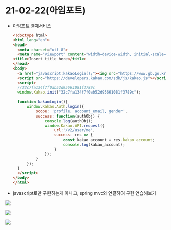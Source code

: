 # 21-02-22(아임포트)

- 아임포트 결제서비스

  ```html
  <!doctype html>
  <html lang="en">
  <head>
    <meta charset="utf-8">
    <meta name="viewport" content="width=device-width, initial-scale=1">
  <title>Insert title here</title>
  </head>
  <body>
  	<a href="javascript:kakaoLogin();"><img src="https://www.gb.go.kr/Main/Images/ko/member/certi_kakao_login.png" style="height:60px;width:auto;"/></a>
  	<script src="https://developers.kakao.com/sdk/js/kakao.js"></script>
  	<script>
  	//32c7fa134f7f0ab52d95661081f3789c
  	window.Kakao.init("32c7fa134f7f0ab52d95661081f3789c");
  	
  	function kakaoLogin(){
  		window.Kakao.Auth.login({
  			scope: 'profile, account_email, gender',
  			success: function(authObj) {
  				console.log(authObj);
  				window.Kakao.API.request({
  					url:'/v2/user/me',
  					success: res => {
  						const kakao_account = res.kakao_account;
  						console.log(kakao_account);
  					}
  				});
  			}
  		});
  	}
  	</script>
  </body>
  </html>
  ```

- javascript로만 구현하는게 아니고, spring mvc와 연결하여 구현 연습해보기

![](https://postfiles.pstatic.net/MjAyMTAyMjJfMjEy/MDAxNjEzOTgyOTkyMDI0.RHezHr70XDhE3i5FgWkCRcbTfRmPo91OMD5BY9HF-AAg.zkySeM_V9hJkCWtcBysCJkXGVdN14JMbTwsaKyqgm7gg.PNG.o_oax/image.png?type=w966)

![](https://postfiles.pstatic.net/MjAyMTAyMjJfOTIg/MDAxNjEzOTgzMDYxMzIz.VyfRdnJOdyxxEQ9JfDPuo-wYg2UIgIA3QEjJifEn8c4g.RJunUwM2t_l2wt3d2imd92I2iKvOiQqPuDKZzUWnMpwg.PNG.o_oax/image.png?type=w966)

![](https://postfiles.pstatic.net/MjAyMTAyMjJfMjIg/MDAxNjEzOTgzMDk5ODI5.u_U1LeDaaYS_71iHQTGArzxNz8imGVym_R81Tw3VCaUg.hok6yFXY-6nPSj7TJj1qLkC5qLzzRMSB9DGVeN840eAg.PNG.o_oax/image.png?type=w966)